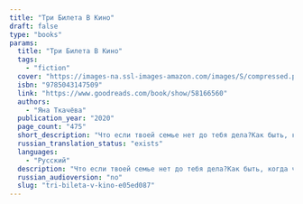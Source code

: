```yaml
---
title: "Три Билета В Кино"
draft: false
type: "books"
params:
  title: "Три Билета В Кино"
  tags:
    - "fiction"
  cover: "https://images-na.ssl-images-amazon.com/images/S/compressed.photo.goodreads.com/books/1622041527i/58166560.jpg"
  isbn: "9785043147509"
  link: "https://www.goodreads.com/book/show/58166560"
  authors:
    - "Яна Ткачёва"
  publication_year: "2020"
  page_count: "475"
  short_description: "Что если твоей семье нет до тебя дела?Как быть, когда человек, который должен заботиться о тебе, на самом деле является угрозой?Что делать, если страшно идти домой?Василиса, Саша и Женя испытали..."
  russian_translation_status: "exists"
  languages:
    - "Русский"
  description: "Что если твоей семье нет до тебя дела?Как быть, когда человек, который должен заботиться о тебе, на самом деле является угрозой?Что делать, если страшно идти домой?Василиса, Саша и Женя испытали все это на себе. Трое подростков в сложном мире взрослых пытаются выжить. И для этого им необходимо держаться вместе.Ведь порой настоящая семья — не та, в которой ты родился, а та, в которой чувствуешь себя самим собой."
  russian_audioversion: "no"
  slug: "tri-bileta-v-kino-e05ed087"
---
```

